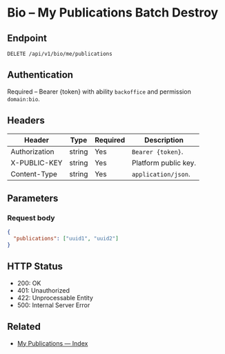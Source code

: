 # Bio – My Publications Batch Destroy

## Endpoint

```
DELETE /api/v1/bio/me/publications
```

## Authentication

Required – Bearer {token} with ability `backoffice` and permission `domain:bio`.

## Headers

| Header           | Type   | Required | Description |
| ---------------- | ------ | -------- | ----------- |
| Authorization    | string | Yes      | `Bearer {token}`. |
| X-PUBLIC-KEY     | string | Yes      | Platform public key. |
| Content-Type     | string | Yes      | `application/json`. |

## Parameters

### Request body

```json
{
  "publications": ["uuid1", "uuid2"]
}
```

## HTTP Status

- 200: OK
- 401: Unauthorized
- 422: Unprocessable Entity
- 500: Internal Server Error

## Related

- [My Publications — Index](MyPublicationsIndex.md)
